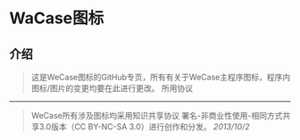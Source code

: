 WaCase图标
==========
介绍
----
>这是WeCase图标的GitHub专页，所有有关于WeCase主程序图标，程序内图标/图片的变更均要在此进行更改。
所用协议
--------
>WeCase所有涉及图标均采用知识共享协议 署名-非商业性使用-相同方式共享3.0版本（CC BY-NC-SA 3.0）进行创作和分发。
*2013/10/2*